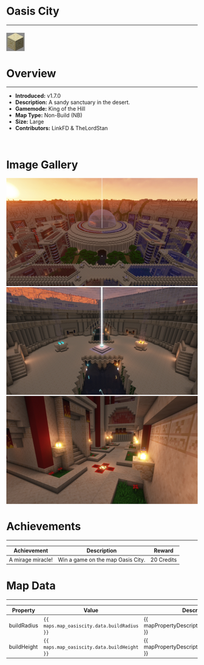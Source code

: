 # Oasis City

***

#### ![oasiscityicon](../assets/icons/oasis-city-icon.jpg)

# Overview
***
- **Introduced:** v1.7.0
- **Description:** A sandy sanctuary in the desert.
- **Gamemode:** King of the Hill
- **Map Type:** Non-Build (NB)
- **Size:** Large
- **Contributors:** LinkFD & TheLordStan

<br />  

# Image Gallery
![Oasis City - Overview](../assets/maps/oasis/oasiscity-overview.jpg '')
![Oasis City - Beacon](../assets/maps/oasis/oasiscity-beacon.jpg '')
![Oasis City - Spawn](../assets/maps/oasis/oasiscity-spawn.jpg '')

# Achievements
***

| Achievement | Description | Reward |
| ----- | ----- | ------ |
| A mirage miracle! | Win a game on the map Oasis City. | 20 Credits |



# Map Data
***

| Property | Value | Description |
| ----------- | ----------- | ------ |
| buildRadius |`{{ maps.map_oasiscity.data.buildRadius }}`| {{ mapPropertyDescriptions.buildRadius.koth }} |
| buildHeight |`{{ maps.map_oasiscity.data.buildHeight }}`| {{ mapPropertyDescriptions.buildHeight.koth }} |